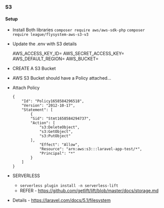 ### S3

#### Setup

-   Install Both libraries
    `composer require aws/aws-sdk-php`
    `composer require league/flysystem-aws-s3-v3`

-   Update the .env with S3 details

    AWS_ACCESS_KEY_ID=<KEY-ID>
    AWS_SECRET_ACCESS_KEY=<ACCESS-KEY>
    AWS_DEFAULT_REGION=<REGION>
    AWS_BUCKET=<BUCKET-NAME>

-   CREATE A S3 Bucket
-   AWS S3 Bucket should have a Policy attached...
-   Attach Policy

    ```
    {
        "Id": "Policy1658584296518",
        "Version": "2012-10-17",
        "Statement": [
            {
            "Sid": "Stmt1658584294737",
            "Action": [
                "s3:DeleteObject",
                "s3:GetObject",
                "s3:PutObject"
            ],
                "Effect": "Allow",
                "Resource": "arn:aws:s3:::laravel-app-test/*",
                "Principal": "*"
            }
        ]
    }
    ```

-   SERVERLESS

    -   `serverless plugin install -n serverless-lift`
    -   REFER - https://github.com/getlift/lift/blob/master/docs/storage.md

-   Details - https://laravel.com/docs/5.1/filesystem

